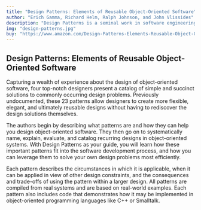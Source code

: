 ```yaml
---
title: "Design Patterns: Elements of Reusable Object-Oriented Software"
author: "Erich Gamma, Richard Helm, Ralph Johnson, and John Vlissides"
description: "Design Patterns is a seminal work in software engineering that introduces 23 classic design patterns to address common challenges in object-oriented design. Published in 1994, the book is divided into two parts: the initial chapters discuss the fundamentals of object-oriented programming, while the subsequent sections provide detailed descriptions of each design pattern, complete with examples in C++ and Smalltalk"
img: "design-patterns.jpg"
buy: "https://www.amazon.com/Design-Patterns-Elements-Reusable-Object-Oriented/dp/0201633612"
---
```


## Design Patterns: Elements of Reusable Object-Oriented Software

Capturing a wealth of experience about the design of object-oriented software, four top-notch designers present a catalog of simple and succinct solutions to commonly occurring design problems. Previously undocumented, these 23 patterns allow designers to create more flexible, elegant, and ultimately reusable designs without having to rediscover the design solutions themselves.

The authors begin by describing what patterns are and how they can help you design object-oriented software. They then go on to systematically name, explain, evaluate, and catalog recurring designs in object-oriented systems. With Design Patterns as your guide, you will learn how these important patterns fit into the software development process, and how you can leverage them to solve your own design problems most efficiently.

Each pattern describes the circumstances in which it is applicable, when it can be applied in view of other design constraints, and the consequences and trade-offs of using the pattern within a larger design. All patterns are compiled from real systems and are based on real-world examples. Each pattern also includes code that demonstrates how it may be implemented in object-oriented programming languages like C++ or Smalltalk.
